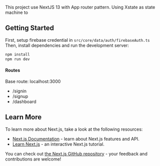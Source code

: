This project use NextJS 13 with App router pattern. Using Xstate as state machine to

## Getting Started
First, setup firebase credential in `src/core/data/auth/firebaseAuth.ts`
Then, install dependencies and run the development server:

```bash
npm install
npm run dev
```

#### Routes
Base route: localhost:3000
- /signin
- /signup
- /dashboard

## Learn More

To learn more about Next.js, take a look at the following resources:

- [Next.js Documentation](https://nextjs.org/docs) - learn about Next.js features and API.
- [Learn Next.js](https://nextjs.org/learn) - an interactive Next.js tutorial.

You can check out [the Next.js GitHub repository](https://github.com/vercel/next.js/) - your feedback and contributions are welcome!

